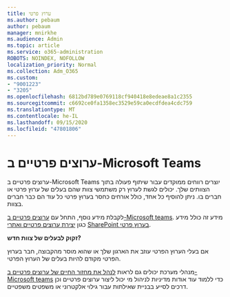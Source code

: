 ```yaml
---
title: ערוץ פרטי
ms.author: pebaum
author: pebaum
manager: mnirkhe
ms.audience: Admin
ms.topic: article
ms.service: o365-administration
ROBOTS: NOINDEX, NOFOLLOW
localization_priority: Normal
ms.collection: Adm_O365
ms.custom:
- "9001223"
- "3205"
ms.openlocfilehash: 6812bd789e0769118cf940418e8edeae8a1c2355
ms.sourcegitcommit: c6692ce0fa1358ec3529e59ca0ecdfdea4cdc759
ms.translationtype: MT
ms.contentlocale: he-IL
ms.lasthandoff: 09/15/2020
ms.locfileid: "47801806"
---
```

# <a name="private-channels-in-microsoft-teams"></a>ערוצים פרטיים ב-Microsoft Teams

ערוצים פרטיים ב-Microsoft Teams יוצרים רווחים ממוקדים עבור שיתוף פעולה בתוך הצוותים שלך. יכולים לגשת לערוץ רק משתמשי צוות שהם בעלים של ערוץ פרטי או חברים בו. ניתן להוסיף כל אחד, כולל אורחים כחסר בערוץ פרטי כל עוד הם כבר חברים בצוות.

לקבלת מידע נוסף, התחל עם [ערוצים פרטיים ב-Microsoft teams](https://docs.microsoft.com/MicrosoftTeams/private-channels). מידע זה כולל מידע כגון [יצירת ערוצים פרטיים ואתרי](https://docs.microsoft.com/MicrosoftTeams/private-channels#private-channel-creation-and-membership) [SharePoint בערוץ פרטי](https://docs.microsoft.com/MicrosoftTeams/private-channels#private-channel-sharepoint-sites).

**זקוק לבעלים של צוות חדש?**

אם בעלי הערוץ הפרטי עוזב את הארגון שלך או שהוא מוסר מהקבוצה, חבר בערוץ הפרטי מקודם להיות בעלים של הערוץ הפרטי.

מנהלי מערכת יכולים גם לראות [לנהל את מחזור החיים של ערוצים פרטיים ב-Microsoft teams](https://docs.microsoft.com/MicrosoftTeams/private-channels-life-cycle-management) כדי ללמוד עוד אודות מדיניות לניהול מי יכול ליצור ערוצים פרטיים וכן דרכים לסייע בבניית שאילתות עבור גילוי אלקטרוני או משפטים משפטיים.

